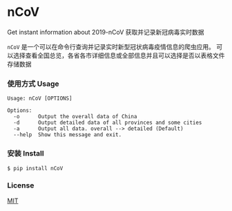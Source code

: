 # nCoV


Get instant information about 2019-nCoV 获取并记录新冠病毒实时数据


`nCoV` 是一个可以在命令行查询并记录实时新型冠状病毒疫情信息的爬虫应用。
可以选择查看全国总览，各省各市详细信息或全部信息并且可以选择是否以表格文件存储数据



### 使用方式 Usage

```
Usage: nCoV [OPTIONS]

Options:
  -o      Output the overall data of China
  -d      Output detailed data of all provinces and some cities
  -a      Output all data. overall --> detailed (Default)
  --help  Show this message and exit.
```


### 安装 Install

```
$ pip install nCoV
```


### License

[MIT](https://github.com/EthanGeekFan/nCoV/blob/master/LICENSE)
